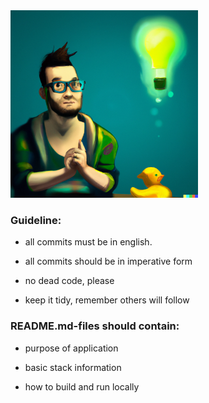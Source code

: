 <img src="/profile/assets/lightbulb.png" alt="alt text" width="300px">

### Guideline:

- all commits must be in english.

- all commits should be in imperative form

- no dead code, please

- keep it tidy, remember others will follow
  
  

### README.md-files should contain:

- purpose of application

- basic stack information

- how to build and run locally
